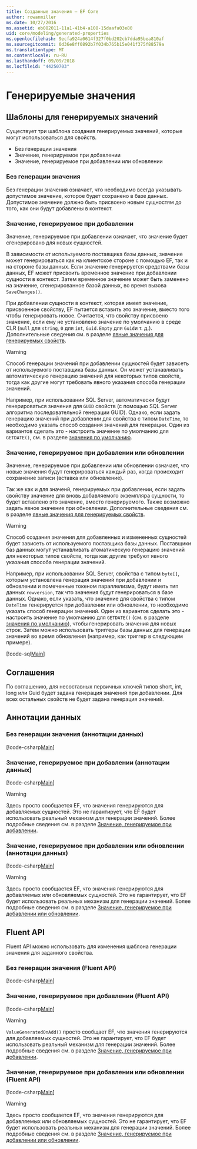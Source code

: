 ```yaml
---
title: Созданные значения — EF Core
author: rowanmiller
ms.date: 10/27/2016
ms.assetid: eb082011-11a1-41b4-a108-15daafa03e80
uid: core/modeling/generated-properties
ms.openlocfilehash: 9ecfa924a0614f327f0bd202cb7dda95bea810af
ms.sourcegitcommit: 0d36e8ff0892b7f034b765b15e041f375f88579a
ms.translationtype: MT
ms.contentlocale: ru-RU
ms.lasthandoff: 09/09/2018
ms.locfileid: "44250703"
---
```

# <a name="generated-values"></a>Генерируемые значения

## <a name="value-generation-patterns"></a>Шаблоны для генерируемых значений

Существует три шаблона создания генерируемых значений, которые могут использоваться для свойств.
* Без генерации значения
* Значение, генерируемое при добавлении
* Значение, генерируемое при добавлении или обновлении

### <a name="no-value-generation"></a>Без генерации значения

Без генерации значения означает, что необходимо всегда указывать допустимое значение, которое будет сохранено в базе данных. Допустимое значение должно быть присвоено новым сущностям до того, как они будут добавлены в контекст.

### <a name="value-generated-on-add"></a>Значение, генерируемое при добавлении

Значение, генерируемое при добавлении означает, что значение будет сгенерировано для новых сущностей.

В зависимости от используемого поставщика базы данных, значение может генерироваться как на клиентское стороне с помощью EF, так и на стороне базы данных. Если значение генерируется средствами базы данных, EF может присвоить временное значение при добавлении сущности в контекст. Затем временное значение может быть заменено на значение, сгенерированное базой данных, во время вызова `SaveChanges()`.

При добавлении сущности в контекст, которая имеет значение, присвоенное свойству, EF пытается вставить это значение, вместо того чтобы генерировать новое. Считается, что свойству присвоено значение, если ему не установлено значение по умолчанию в среде CLR (`null` для `string`, `0` для `int`, `Guid.Empty` для `Guid`и т. д.). Дополнительные сведения см. в разделе [явные значения для генерируемых свойств](../saving/explicit-values-generated-properties.md).

> [!WARNING]  
> Способ генерации значений при добавлении сущностей будет зависеть от используемого поставщика базы данных. Он может устанавливать автоматическую генерацию значений для некоторых типов свойств, тогда как другие могут требовать явного указания способа генерации значений.
>
> Например, при использовании SQL Server, автоматически будут генерироваться значения для `GUID` свойств (с помощью SQL Server алгоритма последовательной генерации GUID). Однако, если задать генерацию значений при добавлении для свойства с типом `DateTime`, то необходимо указать способ создания значений для генерации. Один из вариантов сделать это - настроить значение по умолчанию для `GETDATE()`, см. в разделе [значения по умолчанию](relational/default-values.md).

### <a name="value-generated-on-add-or-update"></a>Значение, генерируемое при добавлении или обновлении

Значение, генерируемое при добавлении или обновлении означает, что новые значения будут генерироваться каждый раз, когда происходит сохранение записи (вставка или обновление).

Так же как и для значенй, генерируемых при добавлении, если задать свойству значение для вновь добавляемого экземпляра сущности, то будет вставлено это значение, вместо генерируемого. Также возможно задать явное значение при обновлении. Дополнительные сведения см. в разделе [явные значения для генерируемых свойств](../saving/explicit-values-generated-properties.md).

> [!WARNING]
> Способ создания значения для добавленных и измененных сущностей будет зависеть от используемого поставщика базы данных. Поставщики баз данных могут устанавливать атоматическую генерацию значений для некоторых типов свойств, тогда как другие требуют явного указания способа генерации значений.
> 
> Например, при использовании SQL Server, свойства с типом `byte[]`, которым установлена генерация значений при добавлении и обновлении и помеченные токеном параллелизма, будут иметь тип данных `rowversion`, так что значения будут генерироваться в базе данных. Однако, если указать, что значение для свойства с типом `DateTime` генерируется при добавлении или обновлении, то необходимо указать способ генерации значений. Один из вариантов сделать это - настроить значение по умолчанию для `GETDATE()` (см. в разделе [значения по умолчанию](relational/default-values.md)), чтобы генерировать значения для новых строк. Затем можно использовать триггеры базы данных для генерации значений во время обновления (например, как триггер в следующем примере).
> 
> [!code-sql[Main](../../../samples/core/Modeling/FluentAPI/Samples/ValueGeneratedOnAddOrUpdate.sql)]

## <a name="conventions"></a>Соглашения

По соглашению, для несоставных первичных ключей типов short, int, long или Guid будет задана генерация значений при добавлении. Для всех остальных свойств не будет задана генерация значений.

## <a name="data-annotations"></a>Аннотации данных

### <a name="no-value-generation-data-annotations"></a>Без генерации значения (аннотации данных)

[!code-csharp[Main](../../../samples/core/Modeling/DataAnnotations/Samples/ValueGeneratedNever.cs#Sample)]

### <a name="value-generated-on-add-data-annotations"></a>Значение, генерируемое при добавлении (аннотации данных)

[!code-csharp[Main](../../../samples/core/Modeling/DataAnnotations/Samples/ValueGeneratedOnAdd.cs#Sample)]

> [!WARNING]  
> Здесь просто сообщается EF, что значения генерируются для добавляемых сущностей. Это не гарантирует, что EF будет использовать реальный механизм для генерации значений. Более подробные сведения см. в разделе [Значение, генерируемое при добавлении](#value-generated-on-add).

### <a name="value-generated-on-add-or-update-data-annotations"></a>Значение, генерируемое при добавлении или обновлении (аннотации данных)

[!code-csharp[Main](../../../samples/core/Modeling/DataAnnotations/Samples/ValueGeneratedOnAddOrUpdate.cs#Sample)]

> [!WARNING]  
> Здесь просто сообщается EF, что значения генерируются для добавляемых или обновляемых сущностей. Это не гарантирует, что EF будет использовать реальных механизм для генерации значений. Более подробные сведения см. в разделе [Значение, генерируемое при добавлении или обновлении](#value-generated-on-add-or-update).

## <a name="fluent-api"></a>Fluent API

Fluent API можно использовать для изменения шаблона генерации значения для заданного свойства.

### <a name="no-value-generation-fluent-api"></a>Без генерации значения (Fluent API)

[!code-csharp[Main](../../../samples/core/Modeling/FluentAPI/Samples/ValueGeneratedNever.cs#Sample)]

### <a name="value-generated-on-add-fluent-api"></a>Значение, генерируемое при добавлении (Fluent API)

[!code-csharp[Main](../../../samples/core/Modeling/FluentAPI/Samples/ValueGeneratedOnAdd.cs#Sample)]

> [!WARNING]  
> `ValueGeneratedOnAdd()` просто сообщает EF, что значения генерируются для добавляемых сущностей. Это не гарантирует, что EF будет использовать реальный механизм для генерации значений. Более подробные сведения см. в разделе [Значение, генерируемое при добавлении](#value-generated-on-add).

### <a name="value-generated-on-add-or-update-fluent-api"></a>Значение, генерируемое при добавлении или обновлении (Fluent API)

[!code-csharp[Main](../../../samples/core/Modeling/FluentAPI/Samples/ValueGeneratedOnAddOrUpdate.cs#Sample)]

> [!WARNING]  
> Здесь просто сообщается EF, что значения генерируются для добавляемых или обновляемых сущностей. Это не гарантирует, что EF будет использовать реальных механизм для генерации значений. Более подробные сведения см. в разделе [Значение, генерируемое при добавлении или обновлении](#value-generated-on-add-or-update).
